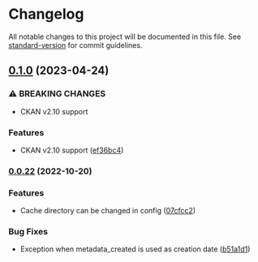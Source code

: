 # Changelog

All notable changes to this project will be documented in this file. See [standard-version](https://github.com/conventional-changelog/standard-version) for commit guidelines.

## [0.1.0](https://github.com/DataShades/ckanext-iso19115/compare/v0.0.22...v0.1.0) (2023-04-24)


### ⚠ BREAKING CHANGES

* CKAN v2.10 support

### Features

* CKAN v2.10 support ([ef36bc4](https://github.com/DataShades/ckanext-iso19115/commit/ef36bc4dcf553273e49c23549cd16f4b177d56f1))

### [0.0.22](https://github.com/DataShades/ckanext-iso19115/compare/v0.0.21...v0.0.22) (2022-10-20)


### Features

* Cache directory can be changed in config ([07cfcc2](https://github.com/DataShades/ckanext-iso19115/commit/07cfcc2641f83c8c60790fb03ea73d9468432af5))


### Bug Fixes

* Exception when metadata_created is used as creation date ([b51a1d1](https://github.com/DataShades/ckanext-iso19115/commit/b51a1d16d6bead5dd4e13b4d32cd004b8bd64f45))
